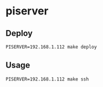 # piserver

## Deploy

    PISERVER=192.168.1.112 make deploy

## Usage

    PISERVER=192.168.1.112 make ssh
